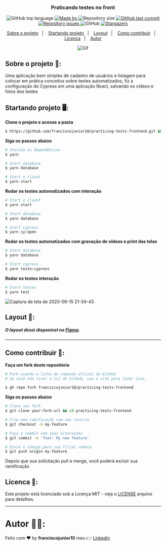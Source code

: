<h3 align="center">
  Praticando testes no front
</h3>

<p align="center">
  <img alt="GitHub top language" src="https://img.shields.io/github/languages/top/franciscojunior10/practicing-tests-frontend?color=%5965E0">

  <a href="https://www.linkedin.com/in/franciscojunior10/" target="_blank" rel="noopener noreferrer">
    <img alt="Made by" src="https://img.shields.io/badge/made%20by-franciscojunior10-%5965E0">
  </a>

  <img alt="Repository size" src="https://img.shields.io/github/repo-size/franciscojunior10/practicing-tests-frontend?color=%5965E0">

  <a href="https://github.com/franciscojunior10/practicing-tests-frontend/commits/master">
    <img alt="GitHub last commit" src="https://img.shields.io/github/last-commit/franciscojunior10/practicing-tests-frontend?color=%5965E0">
  </a>

  <a href="https://github.com/franciscojunior10/practicing-tests-frontend/issues">
    <img alt="Repository issues" src="https://img.shields.io/github/issues/franciscojunior10/practicing-tests-frontend?color=%5965E0">
  </a>

  <img alt="GitHub" src="https://img.shields.io/github/license/franciscojunior10/practicing-tests-frontend?color=%5965E0">

   <a href="https://github.com/franciscojunior10/practicing-tests-frontend/stargazers">
    <img alt="Stargazers" src="https://img.shields.io/github/stars/franciscojunior10/practicing-tests-frontend?color=%5965E0">
  </a>
</p>

<p align="center">
  <a href="#sobre-o-projeto-open_file_folder">Sobre o projeto</a>&nbsp;&nbsp;&nbsp;|&nbsp;&nbsp;&nbsp;
  <a href="#startando-projeto-desktop_computer">Startando projeto</a>&nbsp;&nbsp;&nbsp;|&nbsp;&nbsp;&nbsp;
  <a href="#layout-bookmark">Layout</a>&nbsp;&nbsp;&nbsp;|&nbsp;&nbsp;&nbsp;
  <a href="#como-contribuir-thinking">Como contribuir</a>&nbsp;&nbsp;&nbsp;|&nbsp;&nbsp;&nbsp;
  <a href="#licenca-memo">Licenca</a>&nbsp;&nbsp;&nbsp;|&nbsp;&nbsp;&nbsp;
  <a href="#autor-man_technologist">Autor</a>
</p>


<p align="center">
  <img alt="Gif" src="https://user-images.githubusercontent.com/33940202/149605391-db03a50f-009a-4bba-8a47-b2266244eaf7.gif" />
</p>

## Sobre o projeto :open_file_folder::

Uma aplicação bem simples de cadastro de usuários e listagem para colocar em prática conceitos sobre testes automatizados, fiz a configuração do Cypress em uma aplicação React, salvando os vídeos e fotos dos testes

## Startando projeto :desktop_computer::
**Clone o projeto e acesse a pasta**

```bash
$ https://github.com/franciscojunior10/practicing-tests-frontend.git && cd practicing-tests-frontend
```

**Siga os passos abaixo**

```bash
# Instale as dependências
$ yarn

# Start database
$ yarn database

# Start o client
$ yarn start
```

**Rodar os testes automatizados com interação**
```bash
# Start o client
$ yarn start

# Start database
$ yarn database

# Start cypress
$ yarn cy:open
```

**Rodar os testes automatizados com gravação de vídeos e print das telas**
```bash
# Start database
$ yarn database

# Start cypress
$ yarn teste:cypress
```

**Rodar os testes interação**
```bash
# Start testes
$ yarn test
```
![Captura de tela de 2020-06-15 21-34-43](https://user-images.githubusercontent.com/33940202/84772183-f5226b80-afb0-11ea-9243-2c839aca946d.png)

## Layout :bookmark::
##### O layout dexei disponível no [Figma](https://www.figma.com/file/4g9xAvS0gWOrOsY1ZNgPZq/Layout?node-id=1%3A4).

---

## Como contribuir :thinking::

**Faça um fork deste repositório**

```bash
# Fork usando a linha de comando oficial do GitHub
# Se você não tiver a CLI do GitHub, use o site para fazer isso.

$ gh repo fork franciscojunior10/practicing-tests-frontend
```

**Siga os passos abaixo**

```bash
# Clone seu fork
$ git clone your-fork-url && cd practicing-tests-frontend

# Crie uma ramificação com seu recurso
$ git checkout -b my-feature

# Faça o commit com suas alterações
$ git commit -m 'feat: My new feature'

# Envie o código para sua filial remota
$ git push origin my-feature
```

Depois que sua solicitação pull e merge, você poderá excluir sua ramificação

## Licenca :memo::

Este projeto está licenciado sob a Licença MIT - veja o [LICENSE](LICENSE) arquivo para detalhes.

---

# Autor :man_technologist::

Feito com :heart: by **franciscojunior10** meu :point_right: [Linkedin](https://www.linkedin.com/in/franciscojunior10/)
